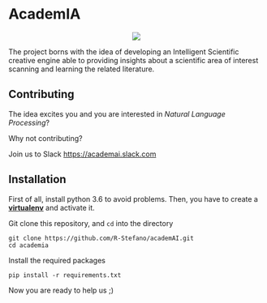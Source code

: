 # AcademIA
<p align="center"><img src="https://github.com/R-Stefano/academIA/blob/master/img.png" /></p>

The project borns with the idea of developing an Intelligent Scientific creative engine able to providing insights about a scientific area of interest scanning and learning the related literature. 

## Contributing
The idea excites you and you are interested in *Natural Language Processing*? 

Why not contributing?

Join us to Slack https://academai.slack.com  

## Installation
First of all, install python 3.6 to avoid problems.
Then, you have to create a [**virtualenv**](https://gist.github.com/Geoyi/d9fab4f609e9f75941946be45000632b) and activate it.

Git clone this repository, and `cd` into the directory
```
git clone https://github.com/R-Stefano/academAI.git
cd academia
```

Install the required packages
```
pip install -r requirements.txt
```

Now you are ready to help us ;)
